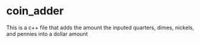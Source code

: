 # coin_adder

This is a c++ file that adds the amount the inputed quarters, dimes, nickels, and pennies into a dollar amount
